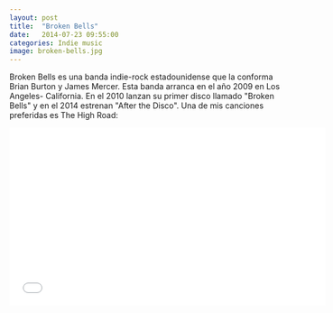 ```yaml
---
layout: post
title:  "Broken Bells"
date:   2014-07-23 09:55:00
categories: Indie music
image: broken-bells.jpg
---
```

Broken Bells es una banda indie-rock estadounidense que la conforma Brian Burton y James Mercer.
Esta banda arranca en el año 2009 en Los Angeles- California.
En el 2010 lanzan su primer disco llamado "Broken Bells" y en el 2014 estrenan "After the Disco".
Una de mis canciones preferidas es The High Road:
	     
<iframe width="560" height="315" src="//www.youtube-nocookie.com/embed/gWBG1j_flrg" frameborder="0" allowfullscreen></iframe>      

